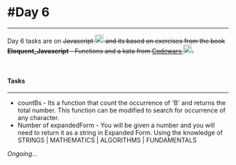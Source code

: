 <h1>#Day 6</h1>
<hr>
<p> Day  6 tasks are on <s>Javascript <img src="https://www.freepnglogos.com/uploads/javascript-png/javascript-logo-transparent-logo-javascript-images-3.png" alt="javascript" style="width:20px; height: 20px"> and its based on exercises from the book <b> Eloquent_Javascript</b> - Functions and a kata from <a href="https://www.codewars.com"> Codewars </a><img src="https://www.codewars.com/packs/assets/logo.61192cf7.svg" alt="codewars" style="width:20px; height: 20px">.</s> </p>
<br>
<h4>
Tasks</h4>
<hr>
<ul>
<li> countBs - Its a function that count the occurrence of 'B' and returns the total number.
<span> This function can be modified to search for occurrence of any character.</span>
<li> Number of expandedForm - You will be given a number and you will need to return it as a string in Expanded Form. 
<span>Using the knowledge of STRINGS | MATHEMATICS | ALGORITHMS | FUNDAMENTALS </span>
</ul>
<span><em>Ongoing...</em></span>